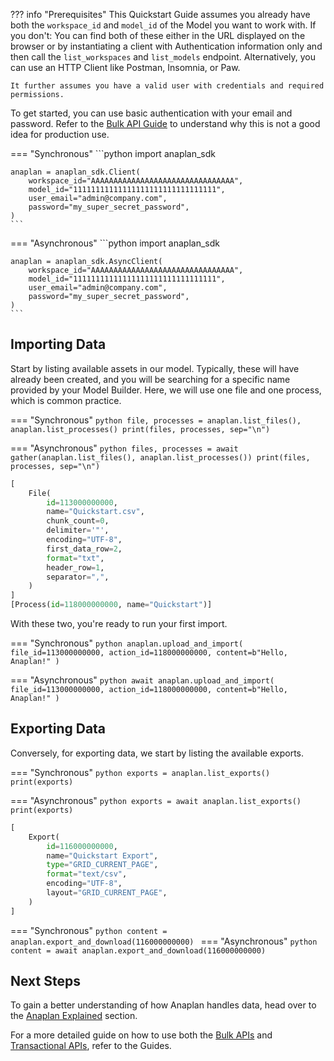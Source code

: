 ??? info "Prerequisites"
    This Quickstart Guide assumes you already have both the `workspace_id` and `model_id` of the Model you want to work
    with. If you don't: You can find both of these either in the URL displayed on the browser or by instantiating a client
    with Authentication information only and then call the `list_workspaces` and `list_models` endpoint. Alternatively, you
    can use an HTTP Client like Postman, Insomnia, or Paw.
    
    It further assumes you have a valid user with credentials and required permissions.

To get started, you can use basic authentication with your email and password. Refer to
the [Bulk API Guide](guides/bulk.md#instantiate-a-client) to understand why this is not a good idea for production use.

=== "Synchronous"
    ```python
    import anaplan_sdk
    
    anaplan = anaplan_sdk.Client(
        workspace_id="AAAAAAAAAAAAAAAAAAAAAAAAAAAAAAAA",
        model_id="11111111111111111111111111111111",
        user_email="admin@company.com",
        password="my_super_secret_password",
    )
    ```

=== "Asynchronous"
    ```python
    import anaplan_sdk
    
    anaplan = anaplan_sdk.AsyncClient(
        workspace_id="AAAAAAAAAAAAAAAAAAAAAAAAAAAAAAAA",
        model_id="11111111111111111111111111111111",
        user_email="admin@company.com",
        password="my_super_secret_password",
    )
    ```


## Importing Data

Start by listing available assets in our model. Typically, these will have already been created, and you will be
searching for a specific name provided by your Model Builder. Here, we will use one file and one process, which is
common practice.

=== "Synchronous"
    ```python
    file, processes = anaplan.list_files(), anaplan.list_processes()
    print(files, processes, sep="\n")
    ```

=== "Asynchronous"
    ```python
    files, processes = await gather(anaplan.list_files(), anaplan.list_processes())
    print(files, processes, sep="\n")
    ```

```python
[
    File(
        id=113000000000,
        name="Quickstart.csv",
        chunk_count=0,
        delimiter='"',
        encoding="UTF-8",
        first_data_row=2,
        format="txt",
        header_row=1,
        separator=",",
    )
]
[Process(id=118000000000, name="Quickstart")]
```

With these two, you're ready to run your first import.

=== "Synchronous"
    ```python
    anaplan.upload_and_import(
        file_id=113000000000, action_id=118000000000, content=b"Hello, Anaplan!"
    )
    ```

=== "Asynchronous"
    ```python
    await anaplan.upload_and_import(
        file_id=113000000000, action_id=118000000000, content=b"Hello, Anaplan!"
    )
    ```

## Exporting Data

Conversely, for exporting data, we start by listing the available exports.

=== "Synchronous"
    ```python
    exports = anaplan.list_exports()
    print(exports)
    ```

=== "Asynchronous"
    ```python
    exports = await anaplan.list_exports()
    print(exports)
    ```

```python
[
    Export(
        id=116000000000,
        name="Quickstart Export",
        type="GRID_CURRENT_PAGE",
        format="text/csv",
        encoding="UTF-8",
        layout="GRID_CURRENT_PAGE",
    )
]
```

=== "Synchronous"
    ```python
    content = anaplan.export_and_download(116000000000)
    ```
=== "Asynchronous"
    ```python
    content = await anaplan.export_and_download(116000000000)
    ```

## Next Steps

To gain a better understanding of how Anaplan handles data, head over to the [Anaplan Explained](anaplan_explained.md)
section.

For a more detailed guide on how to use both the [Bulk APIs](guides/bulk.md)
and [Transactional APIs](guides/transactional.md), refer
to the Guides.
